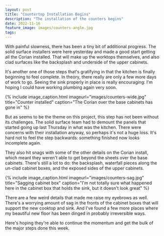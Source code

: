 ```yaml
---
layout: post
title: "Countertop Installation Begins"
description: "The installation of the counters begins"
date: 2022-11-16
feature_image: images/counters-angle.jpg
tags: 
---
```


With painful slowness, there has been a tiny bit of additional progress. The solid surface installers were here yesterday and made a good start getting all the Corian installed. That will make up the worktops themselves, and also clad surfaces like the backsplash and underside of the upper cabinets.

<!--more-->

It's another one of those steps that's gratifying in that the kitchen is finally beginning to feel complete. In theory, there really are only a few more days of work to go. Seeing the sink properly in place is really encouraging: I'm hoping I could have working plumbing again very soon.

{% include image_caption.html imageurl="images/counters-wide.jpg" title="Counter installed" caption="The Corian over the base cabinets has gone in" %}

But as seems to be the theme on this project, this step has not been without its challenges. The solid surface team had to demount the panels that started going up last Thursday in what was the kitchen. There were concerns with their installation anyway, so perhaps it's not a huge loss. It's hard not to feel the step backwards: something finished now looks incomplete again.

They also hit snags with some of the other details on the Corian install, which meant they weren't able to get beyond the sheets over the base cabinets. There's still a lot to do: the backsplash, waterfall pieces along the un-clad cabinet boxes, and the exposed sides of the upper cabinets.

{% include image_caption.html imageurl="images/counters-sag.jpg" title="Sagging cabinet box" caption="I'm not totally sure what happened here in the cabinet box that holds the sink, but it doesn't look great" %}

There are a few weird details that made me raise my eyebrows as well. There's a worrying amount of sag in the fronts of the cabinet boxes that will support the new cooktop and sink. And I've found a few more places where my beautiful new floor has been dinged in probably irreversible ways.

Here's hoping they're able to continue the momentum and get the bulk of the major steps done this week.

